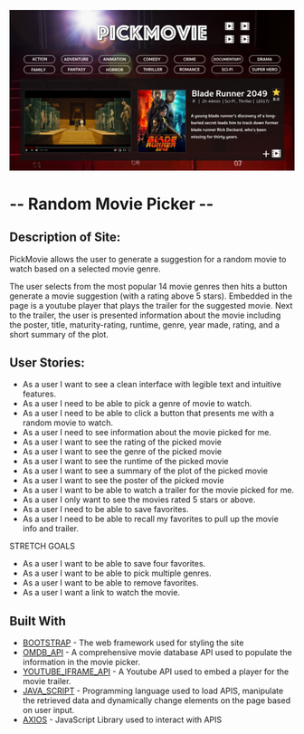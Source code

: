 ![Wireframe of MoviePicker](https://github.com/kziechmann/MoviePicker/blob/master/Images/PickMovie.jpg)

# -- Random Movie Picker --

## Description of Site:
PickMovie allows the user to generate a suggestion for a random movie to watch based on a selected movie genre.

 The user selects from the most popular 14 movie genres then hits a button generate a movie suggestion (with a rating above 5 stars). Embedded in the page is a youtube player that plays the trailer for the suggested movie. Next to the trailer, the user is presented information about the movie including the poster, title, maturity-rating, runtime, genre, year made, rating, and a short summary of the plot.

## User Stories:

 - As a user I want to see a clean interface with legible text and intuitive features.
 - As a user I need to be able to pick a genre of movie to watch.
 - As a user I need to be able to click a button that presents me with a random movie to watch.
 - As a user I need to see information about the movie picked for me.
 - As a user I want to see the rating of the picked movie
 - As a user I want to see the genre of the picked movie
 - As a user I want to see the runtime of the picked movie  
 - As a user I want to see a summary of the plot of the picked movie
 - As a user I want to see the poster of the picked movie
 - As a user I want to be able to watch a trailer for the movie picked for me.
 - As a user I only want to see the movies rated 5 stars or above.
 - As a user I need to be able to save favorites.
 - As a user I need to be able to recall my favorites to pull up the movie info and trailer.

STRETCH GOALS

 - As a user I want to be able to save four favorites.
 - As a user I want to be able to pick multiple genres.
 - As a user I want to be able to remove favorites.
 - As a user I want a link to watch the movie.

## Built With

* [BOOTSTRAP](https://getbootstrap.com/) - The web framework used for styling the site
* [OMDB_API](http://www.omdbapi.com/) - A comprehensive movie database API used to populate the information in the movie picker.
* [YOUTUBE_IFRAME_API](https://developers.google.com/youtube/iframe_api_reference) - A Youtube API used to embed a player for the movie trailer.
* [JAVA_SCRIPT](https://developer.mozilla.org/en-US/docs/Web/JavaScript) - Programming language used to load APIS, manipulate the retrieved data and dynamically change elements on the page based on user input.
* [AXIOS](https://www.axios.com/) - JavaScript Library used to interact with APIS
